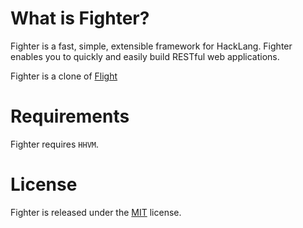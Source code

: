# What is Fighter?

Fighter is a fast, simple, extensible framework for HackLang. Fighter enables you to quickly and easily build RESTful web applications.

Fighter is a clone of [Flight](https://github.com/mikecao/flight)

# Requirements

Fighter requires `HHVM`.


# License

Fighter is released under the [MIT](http://flightphp.com/license) license.
